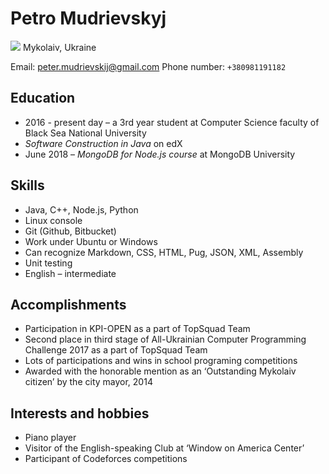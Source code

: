 # Petro Mudrievskyj
![](https://i.imgur.com/MnogMfx.jpg)
Mykolaiv, Ukraine

Email: peter.mudrievskij@gmail.com
Phone number: `+380981191182`

## Education
+ 2016 - present day – a 3rd year student at Computer Science faculty of Black Sea National University
+ *Software Construction in Java* on edX
+ June 2018 – *MongoDB for Node.js course* at MongoDB University

## Skills
+ Java, C++, Node.js, Python
+ Linux console
+ Git (Github, Bitbucket)
+ Work under Ubuntu or Windows
+ Can recognize Markdown, CSS, HTML, Pug, JSON, XML, Assembly
+ Unit testing
+ English – intermediate

## Accomplishments
+ Participation in KPI-OPEN as a part of TopSquad Team
+ Second place in third stage of All-Ukrainian Computer Programming Challenge 2017 as a part of TopSquad Team
+ Lots of participations and wins in school programing competitions
+ Awarded with the honorable mention as an ‘Outstanding Mykolaiv citizen’ by the city mayor, 2014

## Interests and hobbies
+ Piano player
+ Visitor of the English-speaking Club at ‘Window on America Center’
+ Participant of Codeforces competitions
